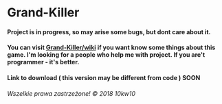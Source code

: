 # Grand-Killer

#### Project is in progress, so may arise some bugs, but dont care about it. 
#### You can visit [Grand-Killer/wiki](https://github.com/10kw10/Grand-Killer/wiki) if you want know some things about this game. I'm looking for a people who help me with project. If you are't programmer - it's better.
#### Link to download ( this version may be different from code ) SOON

###### Wszelkie prawa zastrzeżone! © 2018 10kw10
